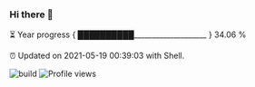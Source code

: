### Hi there 👋

⏳ Year progress { ██████████____________________ } 34.06 %

⏰ Updated on 2021-05-19 00:39:03 with Shell.

![build](https://github.com/shenxianpeng/shenxianpeng/workflows/build/badge.svg) ![Profile views](https://gpvc.arturio.dev/shenxianpeng)